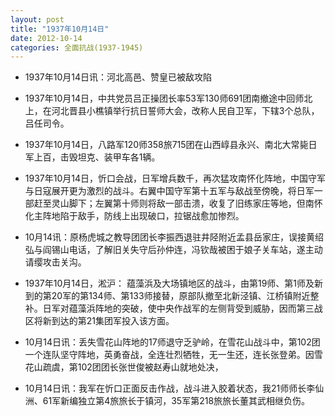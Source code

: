 ```yaml
---
layout: post
title: "1937年10月14日"
date: 2012-10-14
categories: 全面抗战(1937-1945)
---
```


<meta name="referrer" content="no-referrer" />

- 1937年10月14日讯：河北高邑、赞皇已被敌攻陷 

- 1937年10月14日，中共党员吕正操团长率53军130师691团南撤途中回师北上，在河北晋县小樵镇举行抗日誓师大会，改称人民自卫军，下辖3个总队，吕任司令。  

- 1937年10月14日，八路军120师358旅715团在山西崞县永兴、南北大常毙日军上百，击毁坦克、装甲车各1辆。  

- 1937年10月14日，忻口会战，日军增兵数千，再次猛攻南怀化阵地，中国守军与日寇展开更为激烈的战斗。右翼中国守军第十五军与敌战至傍晚，将日军一部赶至灵山脚下；左翼第十师则将敌一部击溃，收复了旧练家庄等地，但南怀化主阵地陷于敌手，防线上出现破口，拉锯战愈加惨烈。  

- 10月14讯：原杨虎城之教导团团长李振西退驻井陉附近孟县岳家庄，误接黄绍弘与阎锡山电话，了解旧关失守后孙仲连，冯钦哉被困于娘子关车站，遂主动请缨攻击关沟。 

- 1937年10月14日，淞沪： 蕴藻浜及大场镇地区的战斗，由第19师、第1师及新到的第20军的第134师、第133师接替，原部队撤至北新泾镇、江桥镇附近整补。日军对蕴藻浜阵地的突破，使中央作战军的左侧背受到威胁，因而第三战区将新到达的第21集团军投入该方面。 

- 10月14日讯：丢失雪花山阵地的17师退守乏驴岭，在雪花山战斗中，第102团一个连队坚守阵地，英勇奋战，全连壮烈牺牲，无一生还，连长张登弟。因雪花山疏虞，第102团团长张世俊被赵寿山就地处决， 

- 10月14日讯：我军在忻口正面反击作战，战斗进入胶着状态，我21师师长李仙洲、61军新编独立第4旅旅长于镇河，35军第218旅旅长董其武相继负伤。 

